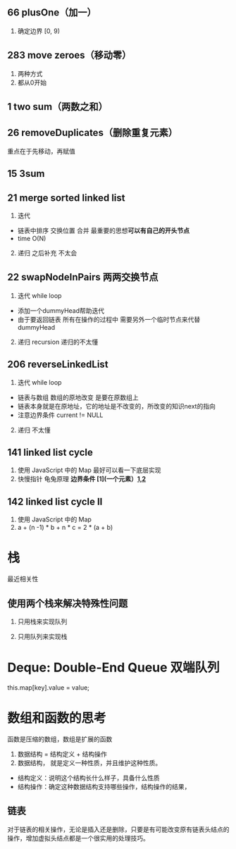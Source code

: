 

## 66 plusOne（加一）
1. 确定边界 [0, 9)

## 283 move zeroes（移动零）
1. 两种方式
2. 都从0开始

## 1 two sum（两数之和）


## 26 removeDuplicates（删除重复元素）
重点在于先移动，再赋值




## 15 3sum


## 21 merge sorted linked list
1. 迭代
- 链表中排序 交换位置 合并 最重要的思想**可以有自己的开头节点**
- time O(N)
2. 递归 之后补充 不太会

## 22 swapNodeInPairs 两两交换节点
1. 迭代 while loop
- 添加一个dummyHead帮助迭代
- 由于要返回链表 所有在操作的过程中 需要另外一个临时节点来代替dummyHead

2. 递归 recursion
递归的不太懂

## 206 reverseLinkedList
1. 迭代 while loop
- 链表与数组 数组的原地改变 是要在原数组上
- 链表本身就是在原地址，它的地址是不改变的，所改变的知识next的指向
- 注意边界条件 current != NULL
2. 递归 不太懂


## 141 linked list cycle
1. 使用 JavaScript 中的 Map 最好可以看一下底层实现
2. 快慢指针 龟兔原理 
**边界条件 [](空) [1](一个元素）[1,2](两个元素)**

## 142 linked list cycle II
1. 使用 JavaScript 中的 Map
2. a + (n -1) * b + n * c = 2 * (a + b)


# 栈
最近相关性

## 使用两个栈来解决特殊性问题

1. 只用栈来实现队列

2. 只用队列来实现栈

# Deque: Double-End Queue 双端队列

this.map[key].value = value;

# 数组和函数的思考
函数是压缩的数组，数组是扩展的函数

1. 数据结构 = 结构定义 + 结构操作
2. 数据结构， 就是定义一种性质，并且维护这种性质。

- 结构定义：说明这个结构长什么样子，具备什么性质
- 结构操作：确定这种数据结构支持哪些操作，结构操作的结果，


## 链表

对于链表的相关操作，无论是插入还是删除，只要是有可能改变原有链表头结点的操作，增加虚拟头结点都是一个很实用的处理技巧。

